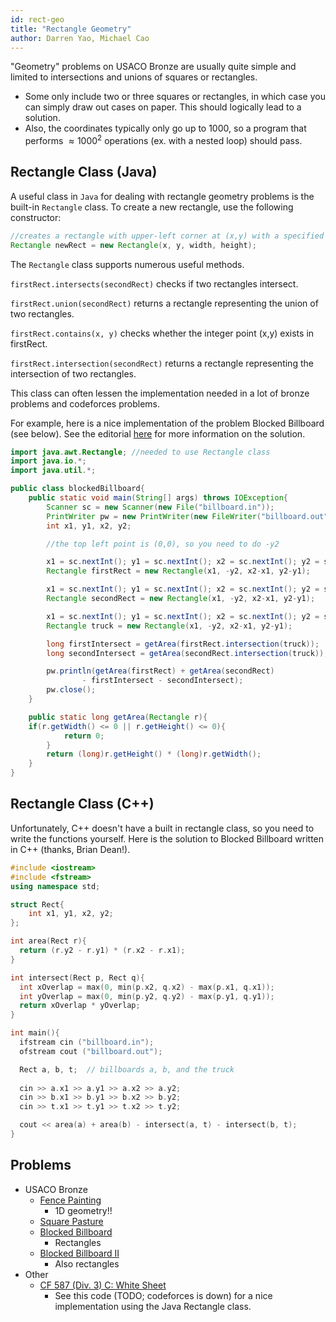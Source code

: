 ```yaml
---
id: rect-geo
title: "Rectangle Geometry"
author: Darren Yao, Michael Cao
---
```


"Geometry" problems on USACO Bronze are usually quite simple and limited to intersections and unions of squares or rectangles. 

<!-- END DESCRIPTION -->

 - Some only include two or three squares or rectangles, in which case you can simply draw out cases on paper. This should logically lead to a solution. 
 - Also, the coordinates typically only go up to $1000$, so a program that performs $\approx 1000^2$ operations (ex. with a nested loop) should pass.

## Rectangle Class (Java)
A useful class in `Java` for dealing with rectangle geometry problems is the built-in `Rectangle` class. To create a new rectangle, use the following constructor:

```java
//creates a rectangle with upper-left corner at (x,y) with a specified width and height
Rectangle newRect = new Rectangle(x, y, width, height); 
```

The `Rectangle` class supports numerous useful methods. 

`firstRect.intersects(secondRect)` checks if two rectangles intersect.

`firstRect.union(secondRect)` returns a rectangle representing the union of two rectangles.

`firstRect.contains(x, y)` checks whether the integer point (x,y) exists in firstRect.

`firstRect.intersection(secondRect)` returns a rectangle representing the intersection of two rectangles.

This class can often lessen the implementation needed in a lot of bronze problems and codeforces problems.

For example, here is a nice implementation of the problem Blocked Billboard (see below). See the editorial [here](http://www.usaco.org/current/data/sol_billboard_bronze_dec17.html) for more information on the solution.

```java
import java.awt.Rectangle; //needed to use Rectangle class
import java.io.*;
import java.util.*;

public class blockedBillboard{
    public static void main(String[] args) throws IOException{
        Scanner sc = new Scanner(new File("billboard.in"));
        PrintWriter pw = new PrintWriter(new FileWriter("billboard.out"));
        int x1, y1, x2, y2;

        //the top left point is (0,0), so you need to do -y2

        x1 = sc.nextInt(); y1 = sc.nextInt(); x2 = sc.nextInt(); y2 = sc.nextInt();
        Rectangle firstRect = new Rectangle(x1, -y2, x2-x1, y2-y1);

        x1 = sc.nextInt(); y1 = sc.nextInt(); x2 = sc.nextInt(); y2 = sc.nextInt();
        Rectangle secondRect = new Rectangle(x1, -y2, x2-x1, y2-y1);

        x1 = sc.nextInt(); y1 = sc.nextInt(); x2 = sc.nextInt(); y2 = sc.nextInt();
        Rectangle truck = new Rectangle(x1, -y2, x2-x1, y2-y1);

        long firstIntersect = getArea(firstRect.intersection(truck));
        long secondIntersect = getArea(secondRect.intersection(truck));

        pw.println(getArea(firstRect) + getArea(secondRect) 
                - firstIntersect - secondIntersect);
        pw.close();
    }

    public static long getArea(Rectangle r){
	if(r.getWidth() <= 0 || r.getHeight() <= 0){
            return 0;
        }
        return (long)r.getHeight() * (long)r.getWidth();
    }
}

```

## Rectangle Class (C++)

Unfortunately, C++ doesn't have a built in rectangle class, so you need to write the functions yourself. Here is the solution to Blocked Billboard written in C++ (thanks, Brian Dean!).

```cpp
#include <iostream>
#include <fstream>
using namespace std;

struct Rect{
    int x1, y1, x2, y2;
};

int area(Rect r){
  return (r.y2 - r.y1) * (r.x2 - r.x1);
}

int intersect(Rect p, Rect q){
  int xOverlap = max(0, min(p.x2, q.x2) - max(p.x1, q.x1));
  int yOverlap = max(0, min(p.y2, q.y2) - max(p.y1, q.y1));
  return xOverlap * yOverlap;
}

int main(){
  ifstream cin ("billboard.in");
  ofstream cout ("billboard.out");

  Rect a, b, t;  // billboards a, b, and the truck
 
  cin >> a.x1 >> a.y1 >> a.x2 >> a.y2;
  cin >> b.x1 >> b.y1 >> b.x2 >> b.y2;
  cin >> t.x1 >> t.y1 >> t.x2 >> t.y2;

  cout << area(a) + area(b) - intersect(a, t) - intersect(b, t);
}

```

## Problems
 - USACO Bronze
   - [Fence Painting](http://usaco.org/index.php?page=viewproblem2&cpid=567)
     - 1D geometry!!
   - [Square Pasture](http://usaco.org/index.php?page=viewproblem2&cpid=663)
   - [Blocked Billboard](http://usaco.org/index.php?page=viewproblem2&cpid=759)
     - Rectangles
   - [Blocked Billboard II](http://usaco.org/index.php?page=viewproblem2&cpid=783)
     - Also rectangles
 - Other
   - [CF 587 (Div. 3) C: White Sheet](https://codeforces.com/contest/1216/problem/C)
        - See this code (TODO; codeforces is down) for a nice implementation using the Java Rectangle class.

